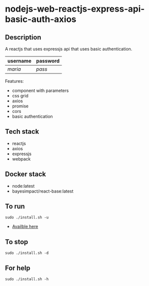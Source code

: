 # nodejs-web-reactjs-express-api-basic-auth-axios

## Description
A reactjs that uses expressjs api that uses basic authentication.

| username | password |
| -------- | -------- |
| *maria* | *pass* |

Features: 
- component with parameters
- css grid
- axios
- promise
- cors
- basic authentication

## Tech stack
- reactjs
- axios
- expressjs
- webpack

## Docker stack
- node:latest
- bayesimpact/react-base:latest

## To run
`sudo ./install.sh -u`
- [Availble here](http://localhost/)

## To stop
`sudo ./install.sh -d`

## For help
`sudo ./install.sh -h`
